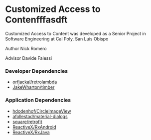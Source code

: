 # Customized Access to Contenfffasdft

Customized Access to Content was developed as a Senior Project in Software Engineering at Cal Poly, San Luis Obispo

Author Nick Romero

Advisor Davide Falessi


### Developer Dependencies
* [orfjackal/retrolambda](https://github.com/orfjackal/retrolambda)
* [JakeWharton/timber](https://github.com/JakeWharton/timber)

### Application Dependencies
* [hdodenhof/CircleImageView](https://github.com/hdodenhof/CircleImageView)
* [afollestad/material-dialogs](https://github.com/afollestad/material-dialogs)
* [square/retrofit](https://github.com/square/retrofit)
* [ReactiveX/RxAndroid](https://github.com/ReactiveX/RxAndroid)
* [ReactiveX/RxJava](https://github.com/ReactiveX/RxJava)  
